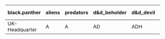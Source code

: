 | black.panther | aliens | predators | d&d_beholder | d&d_devil | d&d_lich | d&d_mind_flayer | d&d_vampire | d&d_red_dragon | d&d_werewolf | d&d_yuan-ti |
| --- | --- | --- | --- | --- | --- | --- | --- | --- | --- | --- |
| UK-Headquarter | A | A | AD | ADH | AD | AD | AD | AD | AD | AD |
